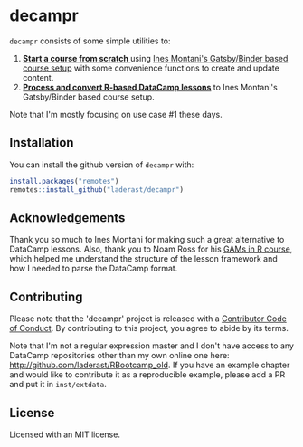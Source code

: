 # decampr

<!-- badges: start -->
<!-- badges: end -->

`decampr` consists of some simple utilities to:

1. [**Start a course from scratch** ](https://laderast.github.io/decampr/articles/from_scratch.html) using [Ines Montani's Gatsby/Binder based course setup]( https://github.com/ines/course-starter-r) with some convenience functions to create and update content.
2. [**Process and convert R-based DataCamp lessons**](https://laderast.github.io/decampr/articles/converting-repo.html) to Ines Montani's Gatsby/Binder based course setup.

Note that I'm mostly focusing on use case #1 these days. 

## Installation

You can install the github version of `decampr` with:

``` r
install.packages("remotes")
remotes::install_github("laderast/decampr")
```

## Acknowledgements

Thank you so much to Ines Montani for making such a great alternative to DataCamp lessons. Also, thank you to Noam Ross for his [GAMs in R course](https://github.com/noamross/gams-in-r-course/), which helped me understand the structure of the lesson framework and how I needed to parse the DataCamp format.

## Contributing

Please note that the 'decampr' project is released with a [Contributor Code of Conduct](CODE_OF_CONDUCT.md). By contributing to this project, you agree to abide by its terms.

Note that I'm not a regular expression master and I don't have access to any DataCamp repositories other than my own online one here: http://github.com/laderast/RBootcamp_old. If you have an example chapter and would like to contribute it as a reproducible example, please add a PR and put it in `inst/extdata`. 

## License

Licensed with an MIT license.
